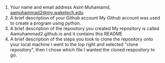 1.	Your name and email address
        Asim Muhamamd, aamuhammad2@my.waketech.edu
2.	A brief description of your Github account
        My Github account was used to create a program using python.
3.	A brief description of the repository you created
        My repository is called Aamuhammad2.github.io and it contains this README
4.	A brief description of the steps you took to clone the repository onto your local machine
        I went to the top right and selected "clone repository", then I chose which file I wanted the cloned respository to go.